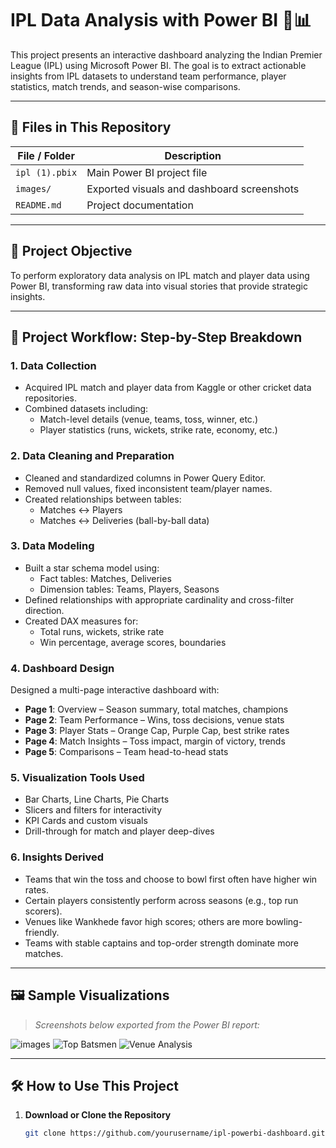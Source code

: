 # IPL Data Analysis with Power BI 🏏📊

This project presents an interactive dashboard analyzing the Indian Premier League (IPL) using Microsoft Power BI. The goal is to extract actionable insights from IPL datasets to understand team performance, player statistics, match trends, and season-wise comparisons.

---

## 📁 Files in This Repository

| File / Folder | Description |
|---------------|-------------|
| `ipl (1).pbix` | Main Power BI project file |
| `images/`      | Exported visuals and dashboard screenshots |
| `README.md`    | Project documentation |

---

## 🎯 Project Objective

To perform exploratory data analysis on IPL match and player data using Power BI, transforming raw data into visual stories that provide strategic insights.

---

## 🧩 Project Workflow: Step-by-Step Breakdown

### 1. **Data Collection**
- Acquired IPL match and player data from Kaggle or other cricket data repositories.
- Combined datasets including:
  - Match-level details (venue, teams, toss, winner, etc.)
  - Player statistics (runs, wickets, strike rate, economy, etc.)

### 2. **Data Cleaning and Preparation**
- Cleaned and standardized columns in Power Query Editor.
- Removed null values, fixed inconsistent team/player names.
- Created relationships between tables:
  - Matches ↔ Players
  - Matches ↔ Deliveries (ball-by-ball data)

### 3. **Data Modeling**
- Built a star schema model using:
  - Fact tables: Matches, Deliveries
  - Dimension tables: Teams, Players, Seasons
- Defined relationships with appropriate cardinality and cross-filter direction.
- Created DAX measures for:
  - Total runs, wickets, strike rate
  - Win percentage, average scores, boundaries

### 4. **Dashboard Design**
Designed a multi-page interactive dashboard with:
- **Page 1**: Overview – Season summary, total matches, champions
- **Page 2**: Team Performance – Wins, toss decisions, venue stats
- **Page 3**: Player Stats – Orange Cap, Purple Cap, best strike rates
- **Page 4**: Match Insights – Toss impact, margin of victory, trends
- **Page 5**: Comparisons – Team head-to-head stats

### 5. **Visualization Tools Used**
- Bar Charts, Line Charts, Pie Charts
- Slicers and filters for interactivity
- KPI Cards and custom visuals
- Drill-through for match and player deep-dives

### 6. **Insights Derived**
- Teams that win the toss and choose to bowl first often have higher win rates.
- Certain players consistently perform across seasons (e.g., top run scorers).
- Venues like Wankhede favor high scores; others are more bowling-friendly.
- Teams with stable captains and top-order strength dominate more matches.

---

## 🖼️ Sample Visualizations

> _Screenshots below exported from the Power BI report:_

![images](images/)
![Top Batsmen](images/top_batsmen.png)
![Venue Analysis](images/venue_analysis.png)

---

## 🛠️ How to Use This Project

1. **Download or Clone the Repository**
   ```bash
   git clone https://github.com/yourusername/ipl-powerbi-dashboard.git
